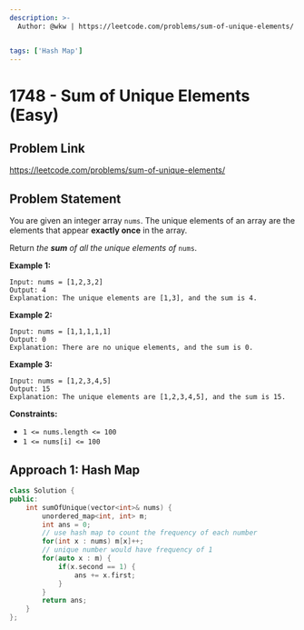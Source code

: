 ```yaml
---
description: >-
  Author: @wkw | https://leetcode.com/problems/sum-of-unique-elements/


tags: ['Hash Map']
---
```


# 1748 - Sum of Unique Elements (Easy)

## Problem Link

https://leetcode.com/problems/sum-of-unique-elements/

## Problem Statement

You are given an integer array `nums`. The unique elements of an array are the elements that appear **exactly once** in the array.

Return _the **sum** of all the unique elements of_ `nums`.

**Example 1:**

```
Input: nums = [1,2,3,2]
Output: 4
Explanation: The unique elements are [1,3], and the sum is 4.
```

**Example 2:**

```
Input: nums = [1,1,1,1,1]
Output: 0
Explanation: There are no unique elements, and the sum is 0.
```

**Example 3:**

```
Input: nums = [1,2,3,4,5]
Output: 15
Explanation: The unique elements are [1,2,3,4,5], and the sum is 15.
```

**Constraints:**

- `1 <= nums.length <= 100`
- `1 <= nums[i] <= 100`

## Approach 1: Hash Map

<SolutionAuthor name="@wkw"/>

```cpp
class Solution {
public:
    int sumOfUnique(vector<int>& nums) {
        unordered_map<int, int> m;
        int ans = 0;
        // use hash map to count the frequency of each number
        for(int x : nums) m[x]++;
        // unique number would have frequency of 1
        for(auto x : m) {
            if(x.second == 1) {
                ans += x.first;
            }
        }
        return ans;
    }
};
```
